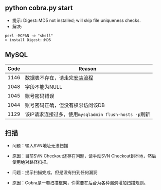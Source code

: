 ## python cobra.py start

* 提示: Digest::MD5 not installed; will skip file uniqueness checks.
* 解决:
```
perl -MCPAN -e "shell"
> install Digest::MD5
```

## MySQL

|Code|Reason|
|---|---|
|1146|数据表不存在，请走完[安装流程](https://github.com/wufeifei/cobra/wiki/Installation)|
|1048|字段不能为NULL|
|1045|账号密码错误|
|1044|账号密码正确，但没有权限访问该DB|
|1129|该IP请求连接过多，使用```mysqladmin flush-hosts -p```刷新|

## 扫描
* 问题：输入SVN地址无法扫描
* 原因：目前SVN Checkout还存在问题，请手动SVN Checkout到本地，然后使用绝对路径扫描。

* 问题：提示扫描完成，但是没有扫到任何漏洞
* 原因：Cobra是一套扫描框架，你需要在后台为各种漏洞增加扫描规则。

